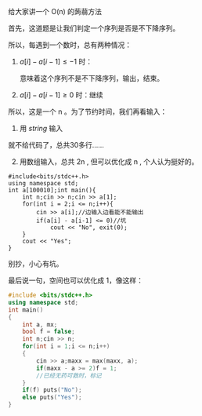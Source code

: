 给大家讲一个 O(n) 的蒟蒻方法

首先，这道题是让我们判定一个序列是否是不下降序列。

所以，每遇到一个数时，总有两种情况：

1. $a[i]-a[i-1] \le -1$ 时：	

	意味着这个序列不是不下降序列，输出，结束。
    
2. $a[i]-a[i-1] \ge 0$ 时：继续

所以，这是一个 n 。为了节约时间，我们再看输入：
 
1. 用 $string$ 输入

就不给代码了，总共30多行……

2. 用数组输入，总共 2n  , 但可以优化成 n , 个人认为挺好的。

```
#include<bits/stdc++.h>
using namespace std;
int a[100010];int main(){
    int n;cin >> n;cin >> a[1];
    for(int i = 2;i <= n;i++){
        cin >> a[i];//边输入边看能不能输出
        if(a[i] - a[i-1] <= 0)//坑
            cout << "No", exit(0);
    }
    cout << "Yes";
}
```
别抄，小心有坑。

最后说一句，空间也可以优化成 1，像这样：

```cpp
#include <bits/stdc++.h>
using namespace std;
int main()
{	
	int a, mx;
	bool f = false;
	int n;cin >> n;
	for(int i = 1;i <= n;i++)
	{
		cin >> a;maxx = max(maxx, a);
		if(maxx - a >= 2)f = 1;
  		//已经无药可救时，标记
	}
	if(f) puts("No");
	else puts("Yes");
}
```
